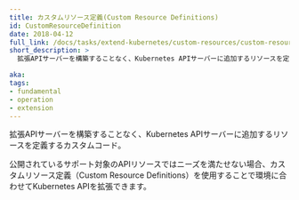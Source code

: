 ```yaml
---
title: カスタムリソース定義(Custom Resource Definitions)
id: CustomResourceDefinition
date: 2018-04-12
full_link: /docs/tasks/extend-kubernetes/custom-resources/custom-resource-definitions/
short_description: >
  拡張APIサーバーを構築することなく、Kubernetes APIサーバーに追加するリソースを定義するカスタムコード。

aka: 
tags:
- fundamental
- operation
- extension
---
```

  拡張APIサーバーを構築することなく、Kubernetes APIサーバーに追加するリソースを定義するカスタムコード。

<!--more-->

公開されているサポート対象のAPIリソースではニーズを満たせない場合、カスタムリソース定義（Custom Resource Definitions）を使用することで環境に合わせてKubernetes APIを拡張できます。
